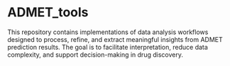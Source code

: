 # ADMET_tools
This repository contains implementations of data analysis workflows designed to process, refine, and extract meaningful insights from ADMET prediction results. The goal is to facilitate interpretation, reduce data complexity, and support decision-making in drug discovery.
